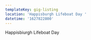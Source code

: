 ```yaml
---
templateKey: gig-listing
location: 'Happisburgh Lifeboat Day '
datetime: '1627822800'
---
```

Happisbiurgh Lifeboat Day